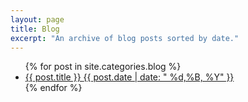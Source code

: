 ```yaml
---
layout: page
title: Blog
excerpt: "An archive of blog posts sorted by date."
---
```


<ul class="post-list">
{% for post in site.categories.blog %}
    <li>
        <article>
            <a href="{{ site.url }}{{ post.url }}">{{ post.title }}
                <span class="entry-date">
                    <time datetime="{{ post.date | date_to_xmlschema }}">{{ post.date | date: " %d,%B, %Y" }}</time>
                </span>
            </a>
        </article>
    </li>
{% endfor %}
</ul>